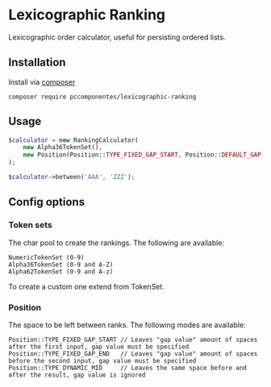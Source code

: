 # Lexicographic Ranking

Lexicographic order calculator, useful for persisting ordered lists.


## Installation

Install via [composer](https://getcomposer.org/)

```shell
composer require pccomponentes/lexicographic-ranking
```

## Usage

```php
$calculator = new RankingCalculator(
    new Alpha36TokenSet(),
    new Position(Position::TYPE_FIXED_GAP_START, Position::DEFAULT_GAP)
);

$calculator->between('AAA', 'ZZZ');
```

## Config options
### Token sets

The char pool to create the rankings. The following are available:
```
NumericTokenSet (0-9)
Alpha36TokenSet (0-9 and A-Z)
Alpha62TokenSet (0-9 and A-z)
```
To create a custom one extend from TokenSet. 

### Position
The space to be left between ranks. The following modes are available:
```
Position::TYPE_FIXED_GAP_START // Leaves "gap value" amount of spaces after the first input, gap value must be specified
Position::TYPE_FIXED_GAP_END   // Leaves "gap value" amount of spaces before the second input, gap value must be specified
Position::TYPE_DYNAMIC_MID     // Leaves the same space before and after the result, gap value is ignored 
```
